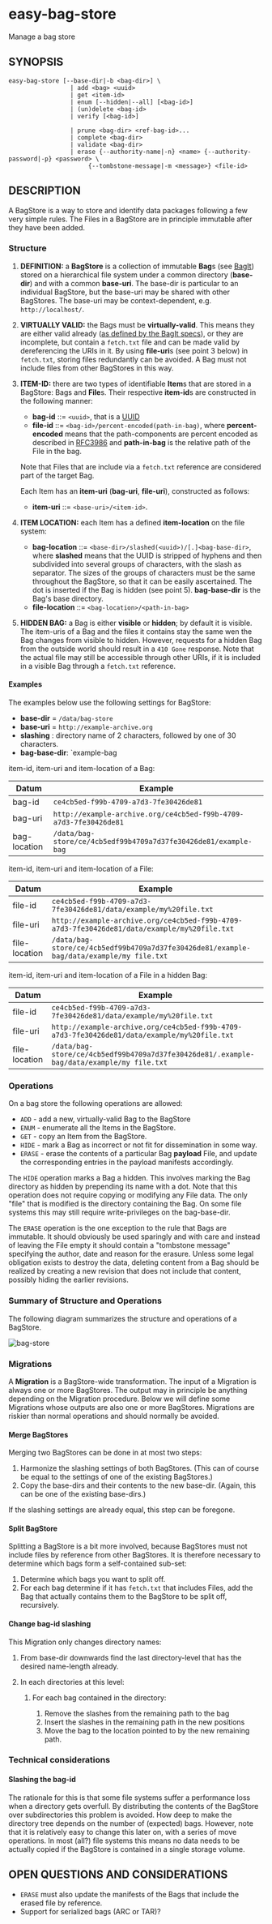 easy-bag-store
==============

Manage a bag store


SYNOPSIS
--------

    easy-bag-store [--base-dir|-b <bag-dir>] \
                     | add <bag> <uuid>
                     | get <item-id>
                     | enum [--hidden|--all] [<bag-id>]
                     | (un)delete <bag-id>
                     | verify [<bag-id>]
                     
                     | prune <bag-dir> <ref-bag-id>...
                     | complete <bag-dir>
                     | validate <bag-dir>
                     | erase {--authority-name|-n} <name> {--authority-password|-p} <password> \
                          {--tombstone-message|-m <message>} <file-id>
                          

DESCRIPTION
-----------

A BagStore is a way to store and identify data packages following a few very simple rules. The Files in a BagStore are in principle 
immutable after they have been added.

### Structure
1. **DEFINITION:** a **BagStore** is a collection of immutable **Bag**s (see [BagIt]) stored on a hierarchical file system under a common
   directory (**base-dir**) and with a common **base-uri**. The base-dir is particular to an individual BagStore, but the 
   base-uri may be shared with other BagStores. The base-uri may be context-dependent, e.g. `http://localhost/`.
2. **VIRTUALLY VALID:** the Bags must be **virtually-valid**. This means they are either valid already ([as defined by the BagIt specs]), or
   they are incomplete, but contain a `fetch.txt` file and can be made valid by dereferencing the URIs in it. By 
   using **file-uri**s (see point 3 below) in `fetch.txt`, storing files redundantly can be avoided. A Bag must not include 
   files from other BagStores in this way.
3. **ITEM-ID:** there are two types of identifiable **Item**s that are stored in a BagStore: Bags and **File**s.
   Their respective **item-id**s are constructed in the following manner:
    * **bag-id** ::= `<uuid>`, that is a [UUID]
    * **file-id** ::= `<bag-id>/percent-encoded(path-in-bag)`, where **percent-encoded** means that the path-components are percent
      encoded as described in [RFC3986] and **path-in-bag** is the relative path of the File in the bag.

    Note that Files that are include via a `fetch.txt` reference are considered part of the target Bag. 
    
    Each Item has an **item-uri** (**bag-uri**, **file-uri**), constructed as follows:
     
    * **item-uri** ::= `<base-uri>/<item-id>`.
4. **ITEM LOCATION:** each Item has a defined **item-location** on the file system:
    * **bag-location** ::= `<base-dir>/slashed(<uuid>)/[.]<bag-base-dir>`, where **slashed** means that the UUID is stripped of hyphens and then subdivided into several 
      groups of characters, with the slash as separator. The sizes of the groups of characters must be the same throughout the BagStore, so that it can be easily ascertained.
      The dot is inserted if the Bag is hidden (see point 5). **bag-base-dir** is the Bag's base directory.
    * **file-location** ::= `<bag-location>/<path-in-bag>`
5. **HIDDEN BAG:** a Bag is either **visible** or **hidden**; by default it is visible. The item-uris of a Bag and the files it contains stay the same wen the Bag changes 
   from visible to hidden. However, requests for a hidden Bag from the outside world should result in a `410 Gone` response. Note that the actual file may still
   be accessible through other URIs, if it is included in a visible Bag through a `fetch.txt` reference.
    

[BagIt]: https://tools.ietf.org/html/draft-kunze-bagit
[as defined by the BagIt specs]: https://tools.ietf.org/html/draft-kunze-bagit#section-3
[UUID]: https://en.wikipedia.org/wiki/Universally_unique_identifier
[RFC3986]: https://tools.ietf.org/html/rfc3986#section-2.1

#### Examples

The examples below use the following settings for BagStore:

* **base-dir** = `/data/bag-store`
* **base-uri** = `http://example-archive.org`
* **slashing** : directory name of 2 characters, followed by one of 30 characters.
* **bag-base-dir**: `example-bag


item-id, item-uri and item-location of a Bag:

Datum          | Example
---------------|------------------------------------------------------------------------------------
 bag-id        | `ce4cb5ed-f99b-4709-a7d3-7fe30426de81`                                  
 bag-uri       | `http://example-archive.org/ce4cb5ed-f99b-4709-a7d3-7fe30426de81`       
 bag-location  | `/data/bag-store/ce/4cb5edf99b4709a7d37fe30426de81/example-bag`                               

item-id, item-uri and item-location of a File:

Datum          | Example
---------------|------------------------------------------------------------------------------------
 file-id       | `ce4cb5ed-f99b-4709-a7d3-7fe30426de81/data/example/my%20file.txt`                                  
 file-uri      | `http://example-archive.org/ce4cb5ed-f99b-4709-a7d3-7fe30426de81/data/example/my%20file.txt`       
 file-location | `/data/bag-store/ce/4cb5edf99b4709a7d37fe30426de81/example-bag/data/example/my file.txt`
                                
item-id, item-uri and item-location of a File in a hidden Bag:                                
 
Datum          | Example
---------------|------------------------------------------------------------------------------------
 file-id       | `ce4cb5ed-f99b-4709-a7d3-7fe30426de81/data/example/my%20file.txt`                                  
 file-uri      | `http://example-archive.org/ce4cb5ed-f99b-4709-a7d3-7fe30426de81/data/example/my%20file.txt`       
 file-location | `/data/bag-store/ce/4cb5edf99b4709a7d37fe30426de81/.example-bag/data/example/my file.txt`                                
 

### Operations

On a bag store the following operations are allowed:

* `ADD` - add a new, virtually-valid Bag to the BagStore
* `ENUM` - enumerate all the Items in the BagStore.
* `GET` - copy an Item from the BagStore.
* `HIDE` - mark a Bag as incorrect or not fit for dissemination in some way.
* `ERASE` - erase the contents of a particular Bag **payload** File, and update the corresponding entries in the payload manifests
  accordingly. 

The `HIDE` operation marks a Bag a hidden. This involves marking the Bag directory as hidden by prepending its name with 
a dot. Note that this operation does not require copying or modifying any File data. The only "file" that is modified
is the directory containing the Bag. On some file systems this may still require write-privileges on the bag-base-dir.

The `ERASE` operation is the one exception to the rule that Bags are immutable. It should obviously be used sparingly 
and with care and instead of leaving the File empty it should contain a "tombstone message" specifying the author, date and 
reason for the erasure. Unless some legal obligation exists to destroy the data, deleting content from a Bag should be 
realized by creating a new revision that does not include that content, possibly hiding the earlier revisions.

### Summary of Structure and Operations

The following diagram summarizes the structure and operations of a BagStore.

![bag-store](bag-store.png)   


### Migrations

A **Migration** is a BagStore-wide transformation. The input of a Migration is always one or more BagStores. The output
may in principle be anything depending on the Migration procedure. Below we will define some Migrations whose outputs are also one or
more BagStores. Migrations are riskier than normal operations and should normally be avoided.


#### Merge BagStores

Merging two BagStores can be done in at most two steps:

1. Harmonize the slashing settings of both BagStores. (This can of course be equal to the settings of one of the existing BagStores.)
2. Copy the base-dirs and their contents to the new base-dir. (Again, this can be one of the existing base-dirs.)

If the slashing settings are already equal, this step can be foregone.


#### Split BagStore

Splitting a BagStore is a bit more involved, because BagStores must not include files by reference from other BagStores. It is therefore
necessary to determine which bags form a self-contained sub-set:

1. Determine which bags you want to split off.
2. For each bag determine if it has `fetch.txt` that includes Files, add the Bag that actually contains them to the BagStore to be
   split off, recursively.

#### Change bag-id slashing

This Migration only changes directory names:

1. From base-dir downwards find the last directory-level that has the desired name-length already. 
2. In each directories at this level:
   
   1. For each bag contained in the directory:

      1. Remove the slashes from the remaining path to the bag
      2. Insert the slashes in the remaining path in the new positions
      3. Move the bag to the location pointed to by the new remaining path.


### Technical considerations

#### Slashing the bag-id

The rationale for this is that some file systems suffer a performance loss when a directory gets overfull. By distributing the
contents of the BagStore over subdirectories this problem is avoided. How deep to make the directory tree depends on the
number of (expected) bags. However, note that it is relatively easy to change this later on, with a series of move operations.
In most (all?) file systems this means no data needs to be actually copied if the BagStore is contained in a single 
storage volume.


OPEN QUESTIONS AND CONSIDERATIONS
---------------------------------

* `ERASE` must also update the manifests of the Bags that include the erased file by reference.
* Support for serialized bags (ARC or TAR)?
